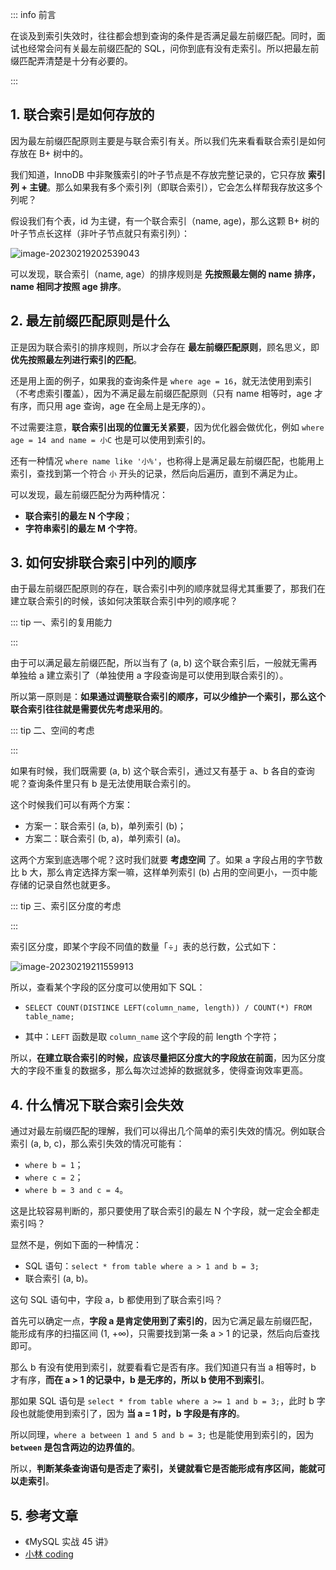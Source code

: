 

::: info 前言

在谈及到索引失效时，往往都会想到查询的条件是否满足最左前缀匹配。同时，面试也经常会问有关最左前缀匹配的 SQL，问你到底有没有走索引。所以把最左前缀匹配弄清楚是十分有必要的。

:::

## **1. 联合索引是如何存放的**

因为最左前缀匹配原则主要是与联合索引有关。所以我们先来看看联合索引是如何存放在 B+ 树中的。

我们知道，InnoDB 中非聚簇索引的叶子节点是不存放完整记录的，它只存放 **索引列 + 主键**。那么如果我有多个索引列（即联合索引），它会怎么样帮我存放这多个列呢？

假设我们有个表，id 为主键，有一个联合索引（name, age)，那么这颗 B+ 树的叶子节点长这样（非叶子节点就只有索引列）：

![image-20230219202539043](https://run-notes.oss-cn-beijing.aliyuncs.com/notes/202302192026015.png)

可以发现，联合索引（name, age）的排序规则是 **先按照最左侧的 name 排序，name 相同才按照 age 排序**。

## **2. 最左前缀匹配原则是什么**

正是因为联合索引的排序规则，所以才会存在 **最左前缀匹配原则**，顾名思义，即 **优先按照最左列进行索引的匹配**。

还是用上面的例子，如果我的查询条件是 `where age = 16`，就无法使用到索引（不考虑索引覆盖），因为不满足最左前缀匹配原则（只有 name 相等时，age 才有序，而只用 age 查询，age 在全局上是无序的）。

不过需要注意，**联合索引出现的位置无关紧要**，因为优化器会做优化，例如 `where age = 14 and name = 小C` 也是可以使用到索引的。

还有一种情况 `where name like '小%'`，也称得上是满足最左前缀匹配，也能用上索引，查找到第一个符合 `小` 开头的记录，然后向后遍历，直到不满足为止。

可以发现，最左前缀匹配分为两种情况：

- **联合索引的最左 N 个字段**；
- **字符串索引的最左 M 个字符**。

## **3. 如何安排联合索引中列的顺序**

由于最左前缀匹配原则的存在，联合索引中列的顺序就显得尤其重要了，那我们在建立联合索引的时候，该如何决策联合索引中列的顺序呢？

::: tip 一、索引的复用能力

:::

由于可以满足最左前缀匹配，所以当有了 (a, b) 这个联合索引后，一般就无需再单独给 a 建立索引了（单独使用 a 字段查询是可以使用到联合索引的）。

所以第一原则是：**如果通过调整联合索引的顺序，可以少维护一个索引，那么这个联合索引往往就是需要优先考虑采用的**。

::: tip 二、空间的考虑

:::

如果有时候，我们既需要 (a, b) 这个联合索引，通过又有基于 a、b 各自的查询呢？查询条件里只有 b 是无法使用联合索引的。

这个时候我们可以有两个方案：

- 方案一：联合索引 (a, b)，单列索引 (b)；
- 方案二：联合索引 (b, a)，单列索引 (a)。

这两个方案到底选哪个呢？这时我们就要 **考虑空间** 了。如果 a 字段占用的字节数比 b 大，那么肯定选择方案一嘛，这样单列索引 (b) 占用的空间更小，一页中能存储的记录自然也就更多。

::: tip 三、索引区分度的考虑

:::

索引区分度，即某个字段不同值的数量「÷」表的总行数，公式如下：

![image-20230219211559913](https://run-notes.oss-cn-beijing.aliyuncs.com/notes/202302192116026.png)

所以，查看某个字段的区分度可以使用如下 SQL：

- `SELECT COUNT(DISTINCE LEFT(column_name, length)) / COUNT(*) FROM table_name;`

- 其中：`LEFT` 函数是取 `column_name` 这个字段的前 length 个字符；

所以，**在建立联合索引的时候，应该尽量把区分度大的字段放在前面**，因为区分度大的字段不重复的数据多，那么每次过滤掉的数据就多，使得查询效率更高。

## **4. 什么情况下联合索引会失效**

通过对最左前缀匹配的理解，我们可以得出几个简单的索引失效的情况。例如联合索引 (a, b, c)，那么索引失效的情况可能有：

- `where b = 1`；
- `where c = 2`；
- `where b = 3 and c = 4`。

这是比较容易判断的，那只要使用了联合索引的最左 N 个字段，就一定会全都走索引吗？

显然不是，例如下面的一种情况：

- SQL 语句：`select * from table where a > 1 and b = 3;`
- 联合索引 (a, b)。

这句 SQL 语句中，字段 a，b 都使用到了联合索引吗？

首先可以确定一点，**字段 a 是肯定使用到了索引的**，因为它满足最左前缀匹配，能形成有序的扫描区间 (1, +∞)，只需要找到第一条 a > 1 的记录，然后向后查找即可。

那么 b 有没有使用到索引，就要看看它是否有序。我们知道只有当 a 相等时，b 才有序，**而在 a > 1 的记录中，b 是无序的，所以 b 使用不到索引**。

那如果 SQL 语句是 `select * from table where a >= 1 and b = 3;`，此时 b 字段也就能使用到索引了，因为 **当 a = 1 时，b 字段是有序的**。

所以同理，`where a between 1 and 5 and b = 3;` 也是能使用到索引的，因为 **`between` 是包含两边的边界值的**。

所以，**判断某条查询语句是否走了索引，关键就看它是否能形成有序区间，能就可以走索引**。

## **5. 参考文章**

- 《MySQL 实战 45 讲》
- [小林 coding](https://xiaolincoding.com)